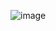 ![image](https://user-images.githubusercontent.com/31391758/196643624-0d6bb41c-6f3e-4121-9c6c-179daf1efa5a.png)
